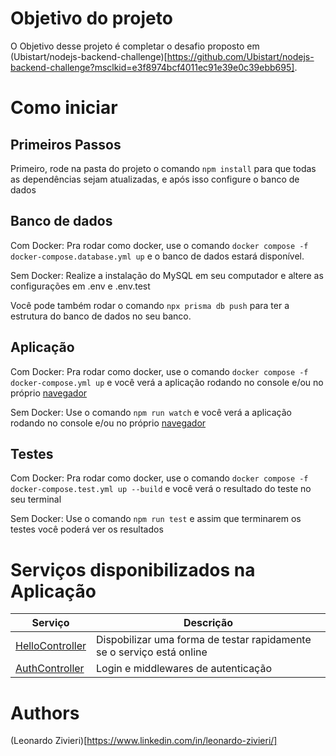 
# Objetivo do projeto

O Objetivo desse projeto é completar o desafio proposto em (Ubistart/nodejs-backend-challenge)[https://github.com/Ubistart/nodejs-backend-challenge?msclkid=e3f8974bcf4011ec91e39e0c39ebb695].

# Como iniciar

## Primeiros Passos

Primeiro, rode na pasta do projeto o comando `npm install` para que todas as dependências sejam atualizadas, e após isso configure o banco de dados

## Banco de dados

Com Docker: Pra rodar como docker, use o comando `docker compose -f docker-compose.database.yml up` e o banco de dados estará disponível.

Sem Docker: Realize a instalação do MySQL em seu computador e altere as configurações em .env e .env.test

Você pode também rodar o comando `npx prisma db push` para ter a estrutura do banco de dados no seu banco.

## Aplicação

Com Docker: Pra rodar como docker, use o comando `docker compose -f docker-compose.yml up` e você verá a aplicação rodando no console e/ou no próprio [navegador](https://localhost:8080/hello)

Sem Docker: Use o comando `npm run watch` e você verá a aplicação rodando no console e/ou no próprio [navegador](https://localhost:8080/hello)

## Testes

Com Docker: Pra rodar como docker, use o comando `docker compose -f docker-compose.test.yml up --build` e você verá o resultado do teste no seu terminal

Sem Docker: Use o comando `npm run test` e assim que terminarem os testes você poderá ver os resultados

# Serviços disponibilizados na Aplicação

| Serviço                                                             | Descrição                                                             |
| ------------------------------------------------------------------- | --------------------------------------------------------------------- |
| [HelloController](src/controllers/HelloController/documentation.md) | Dispobilizar uma forma de testar rapidamente se o serviço está online |
| [AuthController](src/controllers/AuthController/documentation.md)   | Login e middlewares de autenticação                                   |

# Authors

(Leonardo Zivieri)[https://www.linkedin.com/in/leonardo-zivieri/]
